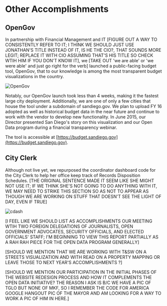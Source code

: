 # Other Accomplishments
## OpenGov
In partnership with Financial Management and IT [FIGURE OUT A WAY TO CONSISTENTLY REFER TO IT; I THINK WE SHOULD JUST USE JONATHAN'S TITLE INSTEAD OF IT, IS HE THE CIO?, THAT SOUNDS MORE LEGIT; REPLACE IT WITH CIO ASSUMING THAT'S HIS TITLE SO CHECK WTIH HIM IF YOU DON'T KNOW IT], we [TAKE OUT 'we are able' or 'we were able' and just go right for the verb] launched a public-facing budget tool, OpenGov, that to our knowledge is among the most transparent budget visualizations in the country.  

![OpenGov](http://take.ms/WSg3A)

Notably, our OpenGov launch took less than 4 weeks, making it the fastest large city deployment.  Additionally, we are one of only a few cities that house the tool under a subdomain of sandiego.gov. We plan to upload FY 16 adopted as well as historical budget data in the near future and continue to work with the vendor to develop new functionality. In June 2015, our Director presented San Diego's story on this visualization and our Open Data program during a financial transparency webinar.

The tool is accessible at [https://budget.sandiego.gov](https://budget.sandiego.gov).  

## City Clerk
Although not live yet, we repurposed the coordinator dashboard code for the City Clerk to help her office keep track of Records Disposition Schedules. [THE ORIGINAL SENTENCE MADE IT SEEM LIKE SHE MIGHT NOT USE IT; IF WE THINK SHE'S NOT GOING TO DO ANYTHING WITH IT, WE MAY NEED TO STRIKE THIS SECTION SO AS NOT TO APPEAR AS THOUGH WE ARE WORKING ON STUFF THAT DOESN'T SEE THE LIGHT OF DAY, EVEN IF TRUE]

![cdash](http://take.ms/2u2QS)

[I FEEL LIKE WE SHOULD LIST AS ACCOMPLISHMENTS OUR MEETING WTIH TWO FOREIGN DELEGATIONS OF JOURNALISTS, OPEN GOVERNMENT ADVOCATES, SECURITY OFFICIALS, AND ELECTED OFFICIALS' STAFF; I'M BEGINNING TO VIEW THIS REPORT PARTIALLY AS A RAH RAH PIECE FOR THE OPEN DATA PROGRAM GENERALLY]

[SHOULD WE MENTION THAT WE ARE WORKING WITH T&SW ON A STREETS VISUALIZATION AND WITH READ ON A PROPERTY MAPPING OR LEAVE THOSE TO NEXT YEAR'S ACCOMPLISHMENTS ?]

[SHOULD WE MENTION OUR PARTICIPATION IN THE INITIAL PHASES OF THE WEBSITE REDESIGN PROCESS AND HOW IT COMPLEMENTS THE OPEN DATA INITIATIVE?  THE REASON I ASK IS B/C WE HAVE A PIC OF TGLO BUT NONE OF MKF, SO I REMEMBER THE CODE FOR AMERICA GOOGLE HANGOUT PIC OF THE MAYOR AND AM LOOKING FOR A WAY TO WORK A PIC OF HIM IN HERE.]